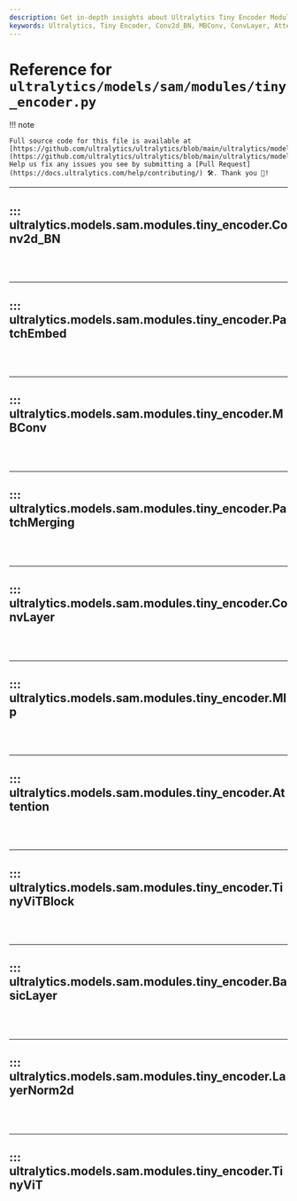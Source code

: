 ```yaml
---
description: Get in-depth insights about Ultralytics Tiny Encoder Modules such as Conv2d_BN, MBConv, ConvLayer, Attention, BasicLayer, and TinyViT. Improve your understanding of machine learning model components.
keywords: Ultralytics, Tiny Encoder, Conv2d_BN, MBConv, ConvLayer, Attention, BasicLayer, TinyViT, Machine learning modules, Ultralytics models
---
```


# Reference for `ultralytics/models/sam/modules/tiny_encoder.py`

!!! note

    Full source code for this file is available at [https://github.com/ultralytics/ultralytics/blob/main/ultralytics/models/sam/modules/tiny_encoder.py](https://github.com/ultralytics/ultralytics/blob/main/ultralytics/models/sam/modules/tiny_encoder.py). Help us fix any issues you see by submitting a [Pull Request](https://docs.ultralytics.com/help/contributing/) 🛠️. Thank you 🙏!

---
## ::: ultralytics.models.sam.modules.tiny_encoder.Conv2d_BN
<br><br>

---
## ::: ultralytics.models.sam.modules.tiny_encoder.PatchEmbed
<br><br>

---
## ::: ultralytics.models.sam.modules.tiny_encoder.MBConv
<br><br>

---
## ::: ultralytics.models.sam.modules.tiny_encoder.PatchMerging
<br><br>

---
## ::: ultralytics.models.sam.modules.tiny_encoder.ConvLayer
<br><br>

---
## ::: ultralytics.models.sam.modules.tiny_encoder.Mlp
<br><br>

---
## ::: ultralytics.models.sam.modules.tiny_encoder.Attention
<br><br>

---
## ::: ultralytics.models.sam.modules.tiny_encoder.TinyViTBlock
<br><br>

---
## ::: ultralytics.models.sam.modules.tiny_encoder.BasicLayer
<br><br>

---
## ::: ultralytics.models.sam.modules.tiny_encoder.LayerNorm2d
<br><br>

---
## ::: ultralytics.models.sam.modules.tiny_encoder.TinyViT
<br><br>
